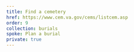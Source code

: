 ```yaml
---
title: Find a cemetery
href: https://www.cem.va.gov/cems/listcem.asp
order: 9
collection: burials
spoke: Plan a burial
private: true
---
```


